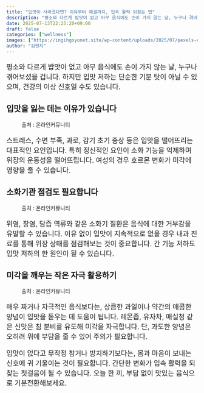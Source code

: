 ```yaml
---
title: "입맛이 사라졌다면? 이유부터 해결까지, 입속 활력 되찾는 법"
description: "평소와 다르게 밥맛이 없고 아무 음식에도 손이 가지 않는 날, 누구나 겪어보셨을 겁니다. 하지만 입맛 저하는 단순한 기분 탓이 아닐 수 있으며, 건강의 이상 신호일 수도 있습니다."
date: 2025-07-13T22:25:20+09:00
draft: false
categories: ["wellness"]
images: ["https://ingihgoyonet.site/wp-content/uploads/2025/07/pexels-energepic-com-27411-313690-1-1024x768.jpg", "https://ingihgoyonet.site/wp-content/uploads/2025/07/pexels-feelartfeelant-1028741-1-1-1024x683.jpg", "https://ingihgoyonet.site/wp-content/uploads/2025/07/pexels-ryan-baker-35851-129574-1024x683.jpg"]
author: "김현지"
---
```


<p style="font-size:18px">평소와 다르게 밥맛이 없고 아무 음식에도 손이 가지 않는 날, 누구나 겪어보셨을 겁니다. 하지만 입맛 저하는 단순한 기분 탓이 아닐 수 있으며, 건강의 이상 신호일 수도 있습니다.</p> <h2 >입맛을 잃는 데는 이유가 있습니다</h2> <figure ><img src="https://ingihgoyonet.site/wp-content/uploads/2025/07/pexels-energepic-com-27411-313690-1-1024x768.jpg" alt="" style="aspect-ratio:16/9;object-fit:cover"/><figcaption >출처 : 온라인커뮤니티</figcaption></figure> <p style="font-size:18px">스트레스, 수면 부족, 과로, 감기 초기 증상 등은 입맛을 떨어뜨리는 대표적인 요인입니다. 특히 정신적인 요인이 소화 기능을 억제하며 위장의 운동성을 떨어뜨립니다. 여성의 경우 호르몬 변화가 미각에 영향을 줄 수 있습니다.</p> <h2 >소화기관 점검도 필요합니다</h2> <figure ><img src="https://ingihgoyonet.site/wp-content/uploads/2025/07/pexels-feelartfeelant-1028741-1-1-1024x683.jpg" alt="" style="aspect-ratio:16/9;object-fit:cover"/><figcaption >출처 : 온라인커뮤니티</figcaption></figure> <p style="font-size:18px">위염, 장염, 담즙 역류와 같은 소화기 질환은 음식에 대한 거부감을 유발할 수 있습니다. 이유 없이 입맛이 지속적으로 없을 경우 내과 진료를 통해 위장 상태를 점검해보는 것이 중요합니다. 간 기능 저하도 입맛 저하의 한 원인이 될 수 있습니다.</p> <h2 >미각을 깨우는 작은 자극 활용하기</h2> <figure ><img src="https://ingihgoyonet.site/wp-content/uploads/2025/07/pexels-ryan-baker-35851-129574-1024x683.jpg" alt="" style="aspect-ratio:16/9;object-fit:cover"/><figcaption >출처 : 온라인커뮤니티</figcaption></figure> <p style="font-size:18px">매우 짜거나 자극적인 음식보다는, 상큼한 과일이나 약간의 매콤한 양념이 입맛을 돋우는 데 도움이 됩니다. 레몬즙, 유자차, 매실청 같은 신맛은 침 분비를 유도해 미각을 자극합니다. 단, 과도한 양념은 오히려 위에 부담을 줄 수 있어 주의가 필요합니다.</p> <p style="font-size:18px">입맛이 없다고 무작정 참거나 방치하기보다는, 몸과 마음이 보내는 신호에 귀 기울이는 것이 필요합니다. 간단한 변화가 입속 활력을 되찾는 첫걸음이 될 수 있습니다. 오늘 한 끼, 부담 없이 맛있는 음식으로 기분전환해보세요.</p>